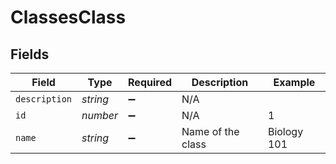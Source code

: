 # ClassesClass


## Fields

| Field              | Type               | Required           | Description        | Example            |
| ------------------ | ------------------ | ------------------ | ------------------ | ------------------ |
| `description`      | *string*           | :heavy_minus_sign: | N/A                |                    |
| `id`               | *number*           | :heavy_minus_sign: | N/A                | 1                  |
| `name`             | *string*           | :heavy_minus_sign: | Name of the class  | Biology 101        |